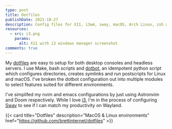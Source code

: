 ```yaml
---
type: post
title: Dotfiles
publishDate: 2021-10-27
description: Config files for X11, i3wm, sway, macOS, Arch Linux, zsh and bash
resources:
  - src: i3.png
    params:
      alt: X11 with i3 windows manager screenshot
comments: true
---
```


My [dotfiles](https://github.com/brettinternet/dotfiles) are easy to setup for
both desktop consoles and headless servers. I use Make, bash scripts and
[dotbot](https://github.com/anishathalye/dotbot), an idempotent python script
which configures directories, creates symlinks and run postscripts for Linux and
macOS. I've broken the dotbot configuration out into multiple modules to select
features suited for different environments.

I've simplifed my nvim and emacs configurations by just using Astronvim and Doom
respectively. While I love [i3](https://i3wm.org/), I'm in the process of
configuring [Sway](https://swaywm.org/) to see if I can match my productivity on
Wayland.

{{< card
title="Dotfiles"
description="MacOS & Linux environments"
href="https://github.com/brettinternet/dotfiles" >}}
